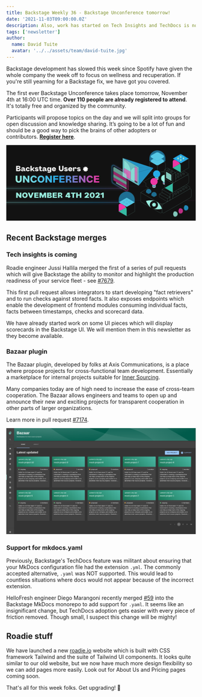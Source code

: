 ```yaml
---
title: Backstage Weekly 36 - Backstage Unconference tomorrow!
date: '2021-11-03T09:00:00.0Z'
description: Also, work has started on Tech Insights and TechDocs is now slightly easier to set up.
tags: ['newsletter']
author:
  name: David Tuite
  avatar: '../../assets/team/david-tuite.jpg'
---
```


Backstage development has slowed this week since Spotify have given the whole company the week off to focus on wellness and recuperation. If you're still yearning for a Backstage fix, we have got you covered.

The first ever Backstage Unconference takes place tomorrow, November 4th at 16:00 UTC time. **Over 110 people are already registered to attend**. It's totally free and organized by the community.

Participants will propose topics on the day and we will split into groups for open discussion and knowledge sharing. It’s going to be a lot of fun and should be a good way to pick the brains of other adopters or contributors. **[Register here](https://hopin.com/events/backstage-users-unconference)**.

![Backstage users unconference on November 4th](./hopin-banner.png)

## Recent Backstage merges

### Tech insights is coming

Roadie engineer Jussi Hallila merged the first of a series of pull requests which will give Backstage the ability to monitor and highlight the production readiness of your service fleet - see [#7679](https://github.com/backstage/backstage/pull/7679). 

This first pull request allows integrators to start developing "fact retrievers" and to run checks against stored facts. It also exposes endpoints which enable the development of frontend modules consuming individual facts, facts between timestamps, checks and scorecard data.

We have already started work on some UI pieces which will display scorecards in the Backstage UI. We will mention them in this newsletter as they become available.

### Bazaar plugin

The Bazaar plugin, developed by folks at Axis Communications, is a place where propose projects for cross-functional team development. Essentially a marketplace for internal projects suitable for [Inner Sourcing](https://en.wikipedia.org/wiki/Inner_source). 

Many companies today are of high need to increase the ease of cross-team cooperation. The Bazaar allows engineers and teams to open up and announce their new and exciting projects for transparent cooperation in other parts of larger organizations.

Learn more in pull request [#7174](https://github.com/backstage/backstage/pull/7174).

![A list of cards in the Backstage interface. Each one describes an inner sourcing project](./bazaar.png)

### Support for mkdocs.yaml

Previously, Backstage's TechDocs feature was militant about ensuring that your MkDocs configuration file had the extension `.yml`. The commonly accepted alternative, `.yaml` was NOT supported. This would lead to countless situations where docs would not appear because of the incorrect extension.

HelloFresh engineer Diego Marangoni recently merged [#59](https://github.com/backstage/mkdocs-monorepo-plugin/pull/59) into the Backstage MkDocs monorepo to add support for `.yaml`. It seems like an insignificant change, but TechDocs adoption gets easier with every piece of friction removed. Though small, I suspect this change will be mighty!

## Roadie stuff

We have launched a new [roadie.io](http://roadie.io) website which is built with CSS framework Tailwind and the suite of Tailwind UI components. It looks quite similar to our old website, but we now have much more design flexibility so we can add pages more easily. Look out for About Us and Pricing pages coming soon.

That's all for this week folks. Get upgrading! 🚀
